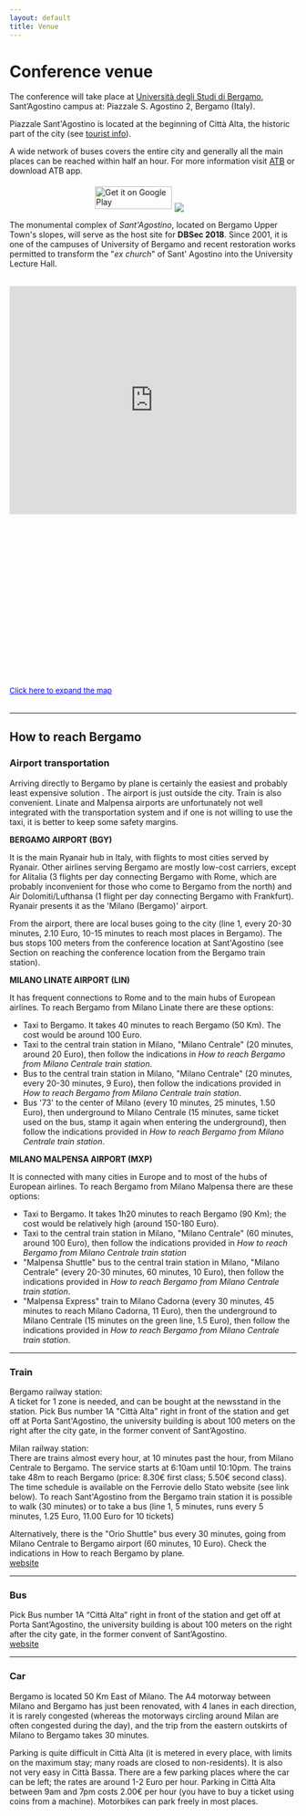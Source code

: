 ```yaml
---
layout: default
title: Venue
---
```


# Conference venue

The conference will take place at <a href="https://www.unibg.it" target="_blank">Università degli Studi di Bergamo</a>, Sant’Agostino campus at: Piazzale S. Agostino 2, Bergamo (Italy).

Piazzale Sant'Agostino is located at the beginning of Città Alta, the historic
part of the city (see [tourist info](/tourist)).

A wide network of buses covers the entire city and generally all the main places can be reached within half an hour. For more information visit <a href="https://www.atb.bergamo.it/en" target="_blank">ATB</a> or download ATB app.

<div class="row">
    <div class="column" style="float:left;padding:5px">
        <a href="https://itunes.apple.com/it/app/atb-mobile/id825762052?mt=8" style="display:inline-block;overflow:hidden;background:url(https://linkmaker.itunes.apple.com/assets/shared/badges/en-us/appstore-lrg.svg)no-repeat;width:135px;height:40px;background-size:contain;"></a>
    </div>
    <div class="column" style="float:left;padding:5px">
        <a href='https://play.google.com/store/apps/details?id=it.soluzione1.tplmobile'><img alt='Get it on Google Play' src='https://developer.android.com/images/brand/en_generic_rgb_wo_45.png' height="40px" width="135px"/></a>
    </div>
</div>

<br/>
<br/>

<div class="row">
    <div class="col-xs-12 col-sm-6">
        <img class="img-responsive center-block img-thumbnail" src="{{ "/assets/images/SantAgostino.jpg" | relative_url }}"><br/>
        <p class="text-center">The monumental complex of <i>Sant'Agostino</i>, located on Bergamo Upper Town's slopes, will serve as the host site for <b>DBSec 2018</b>.
        Since 2001, it is one of the campuses of University of Bergamo and recent restoration works permitted to transform the "<i>ex church</i>" of Sant' Agostino into the University Lecture Hall.
        </p>
        <br/>
    </div>
    <div class="col-xs-12 col-sm-6">
        <div class="text-center center-block">
            <style>.embed-container { position: relative; padding-bottom: 56.25%; height: 400px; overflow: hidden; max-width: 100%; } .embed-container iframe, .embed-container object, .embed-container embed { position: absolute; top: 0; left: 0; width: 100%; height: 400px; }</style><div class='embed-container'><iframe frameborder='0' src='https://www.google.com/maps/d/u/0/embed?mid=15nvpnI0QHpTxJ9xqTuMRSpULsHP6cKv3'> </iframe></div>
            <br/>
            <a class="text-center" style="color: rgb(0, 0, 255); font-size: small;" href="https://drive.google.com/open?id=15nvpnI0QHpTxJ9xqTuMRSpULsHP6cKv3&amp;usp=sharing" target="_blank">
                Click here to expand the map
            </a>
        </div>
    </div>
</div>

<br/>

--------------------------------------------------------------------------------

## How to reach Bergamo

### Airport transportation

Arriving directly to Bergamo by plane is
certainly the easiest and probably least
expensive solution . The airport is just outside
the city. Train is also convenient. Linate and
Malpensa airports are unfortunately not well
integrated with the transportation system and if
one is not willing to use the taxi, it is better
to keep some safety margins. 


**BERGAMO AIRPORT (BGY)**

It is the main Ryanair hub in Italy, with flights to most cities served by
Ryanair. Other airlines serving Bergamo are mostly low-cost carriers, except for
Alitalia (3 flights per day connecting Bergamo with Rome, which are probably
inconvenient for those who come to Bergamo from the north) and Air
Dolomiti/Lufthansa (1 flight per day connecting Bergamo with Frankfurt). Ryanair
presents it as the 'Milano (Bergamo)' airport.

From the airport, there are local buses going to the city (line 1, every 20-30
minutes, 2.10 Euro, 10-15 minutes to reach most places in Bergamo). The bus
stops 100 meters from the conference location at Sant'Agostino (see Section on
reaching the conference location from the Bergamo train station).


**MILANO LINATE AIRPORT (LIN)**

It has frequent connections to Rome and to the main hubs of European airlines.
To reach Bergamo from Milano Linate there are these options:

<ul class="list-group">
    <li class="list-group-item">Taxi to Bergamo. It takes 40 minutes to reach Bergamo (50 Km). The cost would be around 100 Euro.</li>
    <li class="list-group-item">Taxi to the central train station in Milano, "Milano Centrale" (20 minutes, around 20 Euro), then follow the indications in <i>How to reach Bergamo from Milano Centrale train station</i>.</li>
    <li class="list-group-item">Bus to the central train station in Milano, "Milano Centrale" (20 minutes, every 20-30 minutes, 9 Euro), then follow the indications provided in <i>How to reach Bergamo from Milano Centrale train station</i>.</li>
    <li class="list-group-item">Bus '73' to the center of Milano (every 10 minutes, 25 minutes, 1.50 Euro), then underground to Milano Centrale (15 minutes, same ticket used on the bus, stamp it again when entering the underground), then follow the indications provided in <i>How to reach Bergamo from Milano Centrale train station</i>.</li>
</ul>


**MILANO MALPENSA AIRPORT (MXP)**

It is connected with many cities in Europe and to most of the
hubs of European airlines. To reach Bergamo from Milano Malpensa
there are these options:

<ul class="list-group">
    <li class="list-group-item">Taxi to Bergamo. It takes 1h20 minutes to reach Bergamo (90 Km); the cost would be relatively high (around 150-180 Euro).</li>
    <li class="list-group-item">Taxi to the central train station in Milano, "Milano Centrale" (60 minutes, around 100 Euro), then follow the indications provided in <i>How to reach Bergamo from Milano Centrale train station</i></li>
    <li class="list-group-item">"Malpensa Shuttle" bus to the central train station in Milano, "Milano Centrale" (every 20-30 minutes, 60 minutes, 10 Euro), then follow the indications provided in <i>How to reach Bergamo from Milano Centrale train station</i>.</li>
    <li class="list-group-item">"Malpensa Express" train to Milano Cadorna (every 30 minutes, 45 minutes to reach Milano Cadorna, 11 Euro), then the underground to Milano Centrale (15 minutes on the green line, 1.5 Euro), then follow the indications provided in <i>How to reach Bergamo from Milano Centrale train station</i>.</li>
</ul>

--------------------------------------------------------------------------------

### Train

Bergamo railway station:  
A ticket for 1 zone is needed, and can be bought at the newsstand in the
station. Pick Bus number 1A "Città Alta" right in front of the station and get
off at Porta Sant'Agostino, the university building is about 100 meters on the
right after the city gate, in the former convent of Sant’Agostino.

Milan railway station:  
There are trains almost every hour, at 10 minutes past the hour, from Milano
Centrale to Bergamo. The service starts at 6:10am until 10:10pm. The trains take
48m to reach Bergamo (price: 8.30€ first class; 5.50€ second class). The time
schedule is available on the Ferrovie dello Stato website (see link below).
To reach Sant'Agostino from the Bergamo train station
it is possible to walk (30 minutes) or to take a bus (line 1, 5 minutes, runs
every 5 minutes, 1.25 Euro, 11.00 Euro for 10 tickets)

Alternatively, there is the "Orio Shuttle" bus every 30 minutes, going from
Milano Centrale to Bergamo airport (60 minutes, 10 Euro). Check the indications
in How to reach Bergamo by plane.  
[website](https://www.trenitalia.com)

--------------------------------------------------------------------------------

### Bus

Pick Bus number 1A “Città Alta” right in front of the station and get
off at Porta Sant’Agostino, the university building is about 100 meters on the
right after the city gate, in the former convent of Sant’Agostino.  
[website](https://www.atb.bergamo.it/en)

--------------------------------------------------------------------------------

### Car
Bergamo is located 50 Km East of Milano. The A4 motorway between Milano and
Bergamo has just been renovated, with 4 lanes in each direction, it is rarely
congested (whereas the motorways circling around Milan are often congested
during the day), and the trip from the eastern outskirts of Milano to Bergamo
takes 30 minutes.

Parking is quite difficult in Città Alta (it is metered in every place, with
limits on the maximum stay; many roads are closed to non-residents). It is also
not very easy in Città Bassa. There are a few parking places where the car can
be left; the rates are around 1-2 Euro per hour. Parking in Città Alta between
9am and 7pm costs 2.00€ per hour (you have to buy a ticket using coins from a
machine). Motorbikes can park freely in most places. 
